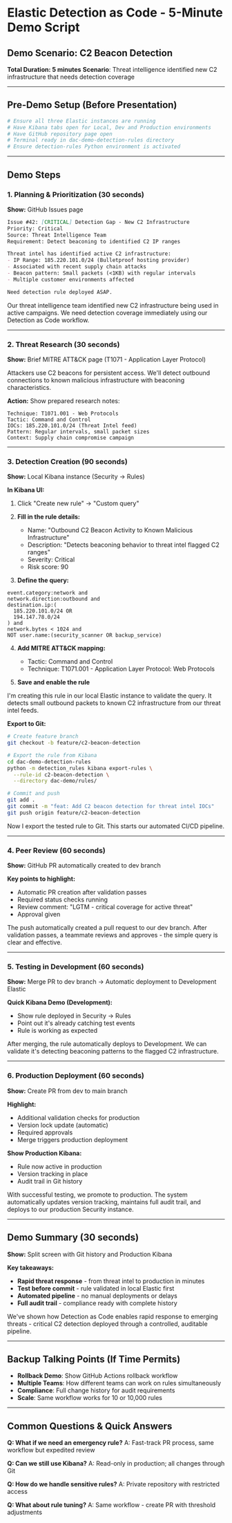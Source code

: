 # Elastic Detection as Code - 5-Minute Demo Script

## Demo Scenario: C2 Beacon Detection

**Total Duration: 5 minutes**
**Scenario**: Threat intelligence identified new C2 infrastructure that needs detection coverage

---

## Pre-Demo Setup (Before Presentation)
```bash
# Ensure all three Elastic instances are running
# Have Kibana tabs open for Local, Dev and Production environments
# Have GitHub repository page open
# Terminal ready in dac-demo-detection-rules directory
# Ensure detection-rules Python environment is activated
```

---

## Demo Steps

### 1. Planning & Prioritization (30 seconds)

**Show:** GitHub Issues page
```markdown
Issue #42: [CRITICAL] Detection Gap - New C2 Infrastructure
Priority: Critical
Source: Threat Intelligence Team
Requirement: Detect beaconing to identified C2 IP ranges

Threat intel has identified active C2 infrastructure:
- IP Range: 185.220.101.0/24 (Bulletproof hosting provider)
- Associated with recent supply chain attacks
- Beacon pattern: Small packets (<1KB) with regular intervals
- Multiple customer environments affected

Need detection rule deployed ASAP.
```

Our threat intelligence team identified new C2 infrastructure being used in active campaigns. We need detection coverage immediately using our Detection as Code workflow.

---

### 2. Threat Research (30 seconds)

**Show:** Brief MITRE ATT&CK page (T1071 - Application Layer Protocol)

Attackers use C2 beacons for persistent access. We'll detect outbound connections to known malicious infrastructure with beaconing characteristics.

**Action:** Show prepared research notes:
```
Technique: T1071.001 - Web Protocols
Tactic: Command and Control
IOCs: 185.220.101.0/24 (Threat Intel feed)
Pattern: Regular intervals, small packet sizes
Context: Supply chain compromise campaign
```

---

### 3. Detection Creation (90 seconds)

**Show:** Local Kibana instance (Security → Rules)

**In Kibana UI:**
1. Click "Create new rule" → "Custom query"
2. **Fill in the rule details:**
   - Name: "Outbound C2 Beacon Activity to Known Malicious Infrastructure"
   - Description: "Detects beaconing behavior to threat intel flagged C2 ranges"
   - Severity: Critical
   - Risk score: 90

3. **Define the query:**
```kql
event.category:network and 
network.direction:outbound and 
destination.ip:(
  185.220.101.0/24 OR
  194.147.78.0/24
) and 
network.bytes < 1024 and
NOT user.name:(security_scanner OR backup_service)
```

4. **Add MITRE ATT&CK mapping:**
   - Tactic: Command and Control  
   - Technique: T1071.001 - Application Layer Protocol: Web Protocols

5. **Save and enable the rule**

I'm creating this rule in our local Elastic instance to validate the query. It detects small outbound packets to known C2 infrastructure from our threat intel feeds.

**Export to Git:**
```bash
# Create feature branch
git checkout -b feature/c2-beacon-detection

# Export the rule from Kibana
cd dac-demo-detection-rules
python -m detection_rules kibana export-rules \
  --rule-id c2-beacon-detection \
  --directory dac-demo/rules/

# Commit and push
git add .
git commit -m "feat: Add C2 beacon detection for threat intel IOCs"
git push origin feature/c2-beacon-detection
```

Now I export the tested rule to Git. This starts our automated CI/CD pipeline.

---

### 4. Peer Review (60 seconds)

**Show:** GitHub PR automatically created to dev branch

**Key points to highlight:**
- Automatic PR creation after validation passes
- Required status checks running
- Review comment: "LGTM - critical coverage for active threat"
- Approval given

The push automatically created a pull request to our dev branch. After validation passes, a teammate reviews and approves - the simple query is clear and effective.

---

### 5. Testing in Development (60 seconds)

**Show:** Merge PR to dev branch → Automatic deployment to Development Elastic

**Quick Kibana Demo (Development):**
- Show rule deployed in Security → Rules
- Point out it's already catching test events
- Rule is working as expected

After merging, the rule automatically deploys to Development. We can validate it's detecting beaconing patterns to the flagged C2 infrastructure.

---

### 6. Production Deployment (60 seconds)

**Show:** Create PR from dev to main branch

**Highlight:**
- Additional validation checks for production
- Version lock update (automatic)
- Required approvals
- Merge triggers production deployment

**Show Production Kibana:**
- Rule now active in production
- Version tracking in place
- Audit trail in Git history

With successful testing, we promote to production. The system automatically updates version tracking, maintains full audit trail, and deploys to our production Security instance.

---

## Demo Summary (30 seconds)

**Show:** Split screen with Git history and Production Kibana

**Key takeaways:**
- **Rapid threat response** - from threat intel to production in minutes
- **Test before commit** - rule validated in local Elastic first  
- **Automated pipeline** - no manual deployments or delays
- **Full audit trail** - compliance ready with complete history

We've shown how Detection as Code enables rapid response to emerging threats - critical C2 detection deployed through a controlled, auditable pipeline.

---

## Backup Talking Points (If Time Permits)

- **Rollback Demo**: Show GitHub Actions rollback workflow
- **Multiple Teams**: How different teams can work on rules simultaneously
- **Compliance**: Full change history for audit requirements
- **Scale**: Same workflow works for 10 or 10,000 rules

---

## Common Questions & Quick Answers

**Q: What if we need an emergency rule?**
A: Fast-track PR process, same workflow but expedited review

**Q: Can we still use Kibana?**
A: Read-only in production; all changes through Git

**Q: How do we handle sensitive rules?**
A: Private repository with restricted access

**Q: What about rule tuning?**
A: Same workflow - create PR with threshold adjustments